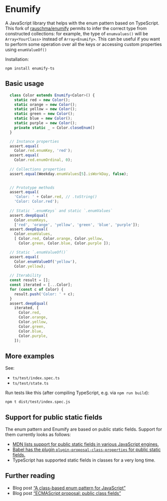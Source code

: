 # Enumify

A JavaScript library that helps with the enum pattern based on TypeScript.
This fork of [rauschma/enumify](https://github.com/rauschma/enumify) permits to infer the correct type from constructed 
collections: for example, the type of ```enumvalues()``` will be ```Array<YourClass>``` instead of ```Array<Enumify>```.
This can be useful if you want to perform some operation over all the keys or accessing custom properties using ```enumValueOf()```

Installation:

```text
npm install enumify-ts
```

## Basic usage

```ts
  class Color extends Enumify<Color>() {
    static red = new Color();
    static orange = new Color();
    static yellow = new Color();
    static green = new Color();
    static blue = new Color();
    static purple = new Color();
    private static _ = Color.closeEnum()
  }

  // Instance properties
  assert.equal(
    Color.red.enumKey, 'red');
  assert.equal(
    Color.red.enumOrdinal, 0);
  
  // Collections properties
  assert.equal(Weekday.enumValues[5].isWorkDay, false);

  
  // Prototype methods
  assert.equal(
    'Color: ' + Color.red, // .toString()
    'Color: Color.red');
  
  // Static `.enumKeys` and static `.enumValues`
  assert.deepEqual(
    Color.enumKeys,
    ['red', 'orange', 'yellow', 'green', 'blue', 'purple']);
  assert.deepEqual(
    Color.enumValues,
    [ Color.red, Color.orange, Color.yellow,
      Color.green, Color.blue, Color.purple ]);

  // Static `.enumValueOf()`
  assert.equal(
    Color.enumValueOf('yellow'),
    Color.yellow);
  
  // Iterability
  const result = [];
  const iterated = [...Color];
  for (const c of Color) {
    result.push('Color: ' + c);
  }
  assert.deepEqual(
    iterated, [
      Color.red,
      Color.orange,
      Color.yellow,
      Color.green,
      Color.blue,
      Color.purple,
    ]);
```

## More examples

See:

* `ts/test/index.spec.ts`
* `ts/test/state.ts`

Run tests like this (after compiling TypeScript, e.g. via `npm run build`):

```
npm t dist/test/index.spec.js
```

## Support for public static fields

The enum pattern and Enumify are based on public static fields. Support for them currently looks as follows:

* [MDN lists support for public static fields in various JavaScript engines.](https://developer.mozilla.org/en-US/docs/Web/JavaScript/Reference/Classes/Class_fields#Browser_compatibility)
* [Babel has the plugin `plugin-proposal-class-properties` for public static fields.](https://babeljs.io/docs/en/babel-plugin-proposal-class-properties)
* TypeScript has supported static fields in classes for a very long time.

## Further reading

* Blog post [“A class-based enum pattern for JavaScript”](https://2ality.com/2020/01/enum-pattern.html)
* Blog post [“ECMAScript proposal: public class fields”](https://2ality.com/2019/07/public-class-fields.html)

